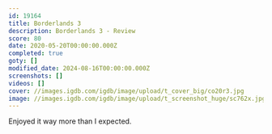 ```yaml
---
id: 19164
title: Borderlands 3
description: Borderlands 3 - Review
score: 80
date: 2020-05-20T00:00:00.000Z
completed: true
goty: []
modified_date: 2024-08-16T00:00:00.000Z
screenshots: []
videos: []
cover: //images.igdb.com/igdb/image/upload/t_cover_big/co20r3.jpg
image: //images.igdb.com/igdb/image/upload/t_screenshot_huge/sc762x.jpg
---
```

Enjoyed it way more than I expected.